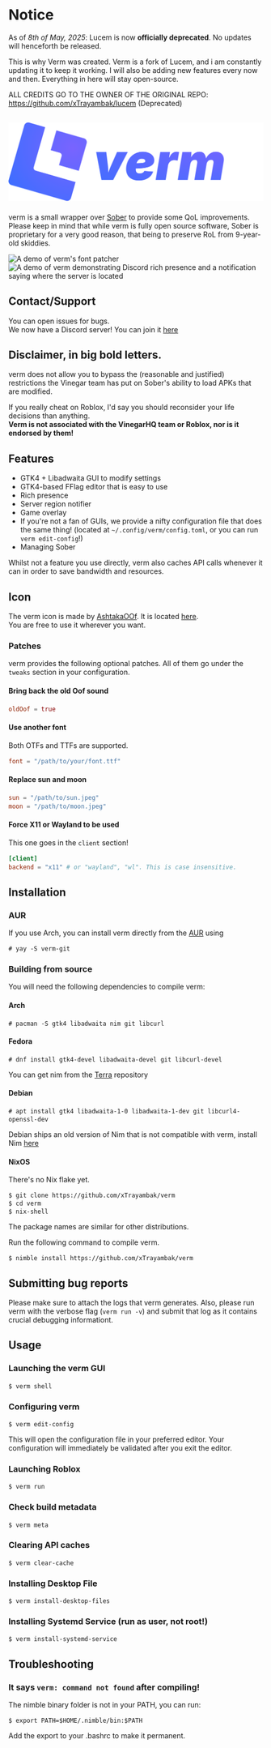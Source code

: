 # Notice
As of *8th of May, 2025*: Lucem is now **officially deprecated**. No updates will henceforth be released. 

This is why Verm was created.
Verm is a fork of Lucem, and i am constantly updating it to keep it working.
I will also be adding new features every now and then.
Everything in here will stay open-source.

ALL CREDITS GO TO THE OWNER OF THE ORIGINAL REPO: https://github.com/xTrayambak/lucem (Deprecated)

## <img width="512" src="src/assets/verm-title.svg">
verm is a small wrapper over [Sober](https://sober.vinegarhq.org) to provide some QoL improvements. \
Please keep in mind that while verm is fully open source software, Sober is proprietary for a very good reason, that being to preserve RoL from 9-year-old skiddies.

![A demo of verm's font patcher](screenshots/roblox_fonts.png)
![A demo of verm demonstrating Discord rich presence and a notification saying where the server is located](screenshots/demo.webp)

## Contact/Support
You can open issues for bugs. \
We now have a Discord server! You can join it [here](https://discord.gg/Z5m3n9fjcU)

## Disclaimer, in big bold letters.
verm does not allow you to bypass the (reasonable and justified) restrictions the Vinegar team has put on Sober's ability to load APKs that are modified.

If you really cheat on Roblox, I'd say you should reconsider your life decisions than anything. \
**Verm is not associated with the VinegarHQ team or Roblox, nor is it endorsed by them!**
 
## Features
- GTK4 + Libadwaita GUI to modify settings
- GTK4-based FFlag editor that is easy to use
- Rich presence
- Server region notifier
- Game overlay
- If you're not a fan of GUIs, we provide a nifty configuration file that does the same thing! (located at `~/.config/verm/config.toml`, or you can run `verm edit-config`!)
- Managing Sober

Whilst not a feature you use directly, verm also caches API calls whenever it can in order to save bandwidth and resources.

## Icon
The verm icon is made by [AshtakaOOf](https://github.com/AshtakaOOf). It is located [here](src/assets/verm.svg). \
You are free to use it wherever you want.

### Patches
verm provides the following optional patches. All of them go under the `tweaks` section in your configuration.

#### Bring back the old Oof sound
```toml
oldOof = true
```

#### Use another font
Both OTFs and TTFs are supported.
```toml
font = "/path/to/your/font.ttf"
```

#### Replace sun and moon
```toml
sun = "/path/to/sun.jpeg"
moon = "/path/to/moon.jpeg"
```

#### Force X11 or Wayland to be used
This one goes in the `client` section!
```toml
[client]
backend = "x11" # or "wayland", "wl". This is case insensitive.
```

## Installation
### AUR
If you use Arch, you can install verm directly from the [AUR](https://aur.archlinux.org/packages/verm-git) using
```command
# yay -S verm-git
```

### Building from source
You will need the following dependencies to compile verm:

#### Arch
```command
# pacman -S gtk4 libadwaita nim git libcurl
```

#### Fedora
```command
# dnf install gtk4-devel libadwaita-devel git libcurl-devel
```
You can get nim from the [Terra](https://terra.fyralabs.com/) repository

#### Debian
```command
# apt install gtk4 libadwaita-1-0 libadwaita-1-dev git libcurl4-openssl-dev
```
Debian ships an old version of Nim that is not compatible with verm, install Nim [here](https://nim-lang.org/install_unix.html)

#### NixOS
There's no Nix flake yet.
```command
$ git clone https://github.com/xTrayambak/verm
$ cd verm
$ nix-shell
```

The package names are similar for other distributions.

Run the following command to compile verm.
```command
$ nimble install https://github.com/xTrayambak/verm
```

## Submitting bug reports
Please make sure to attach the logs that verm generates. Also, please run verm with the verbose flag (`verm run -v`) and submit that log as it contains crucial debugging informationt.

## Usage
### Launching the verm GUI
```command
$ verm shell
```

### Configuring verm
```command
$ verm edit-config
```

This will open the configuration file in your preferred editor. Your configuration will immediately be validated after you exit the editor.

### Launching Roblox
```command
$ verm run
```

### Check build metadata
```command
$ verm meta
```

### Clearing API caches
```command
$ verm clear-cache
```

### Installing Desktop File
```command
$ verm install-desktop-files
```

### Installing Systemd Service (run as user, not root!)
```command
$ verm install-systemd-service
```

## Troubleshooting

### It says `verm: command not found` after compiling!
The nimble binary folder is not in your PATH, you can run:
```command
$ export PATH=$HOME/.nimble/bin:$PATH
```
Add the export to your .bashrc to make it permanent.
